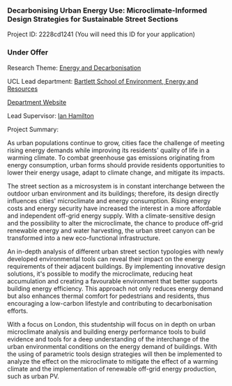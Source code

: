 ### Decarbonising Urban Energy Use: Microclimate-Informed Design Strategies for Sustainable Street Sections

Project ID: 2228cd1241
(You will need this ID for your application)

### Under Offer

Research Theme: [Energy and Decarbonisation](../themes/energy and-decarbonisation.md)

UCL Lead department: [Bartlett School of Environment, Energy and Resources](../departments/bartlett-school-of-environment-energy-and-resources.md)

[Department Website](https://www.ucl.ac.uk/bartlett/bartlett-school-environment-energy-and-resources)

Lead Supervisor: [Ian Hamilton](https://profiles.ucl.ac.uk/7405)

Project Summary:

As urban populations continue to grow, cities face the challenge of meeting rising energy demands while improving its residents' quality of life in a warming climate. To combat greenhouse gas emissions originating from energy consumption, urban forms should provide residents opportunities to lower their energy usage, adapt to climate change, and mitigate its impacts.

The street section as a microsystem is in constant interchange between the outdoor urban environment and its buildings; therefore, its design directly influences cities' microclimate and energy consumption. Rising energy costs and energy security have increased the interest in a more affordable and independent off-grid energy supply. With a climate-sensitive design and the possibility to alter the microclimate, the chance to produce off-grid renewable energy and water harvesting, the urban street canyon can be transformed into a new eco-functional infrastructure.

An in-depth analysis of different urban street section typologies with newly developed environmental tools can reveal their impact on the energy requirements of their adjacent buildings. By implementing innovative design solutions, it's possible to modify the microclimate, reducing heat accumulation and creating a favourable environment that better supports building energy efficiency. This approach not only reduces energy demand but also enhances thermal comfort for pedestrians and residents, thus encouraging a low-carbon lifestyle and contributing to decarbonisation efforts.

With a focus on London, this studentship will focus on in depth on urban microclimate analysis and building energy performance tools to build evidence and tools for a deep understanding of the interchange of the urban environmental conditions on the energy demand of buildings. With the using of parametric tools design strategies will then be implemented to analyze the effect on the microclimate to mitigate the effect of a warming climate and the implementation of renewable off-grid energy production, such as urban PV.
